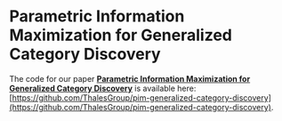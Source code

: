 # Parametric Information Maximization for Generalized Category Discovery

The code for our paper [**Parametric Information Maximization for Generalized Category Discovery**](https://arxiv.org/pdf/2212.00334.pdf) is available here: [https://github.com/ThalesGroup/pim-generalized-category-discovery](https://github.com/ThalesGroup/pim-generalized-category-discovery).


